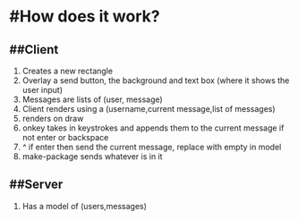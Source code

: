 #How does it work?
====================

##Client
---------
1. Creates a new rectangle
2. Overlay a send button, the background and text box (where  it shows the user input)
3. Messages are lists of (user, message)
4. Client renders using a (username,current message,list of messages)
5. renders on draw
6. onkey takes in keystrokes and appends them to the current message if not enter or backspace
7. ^ if enter then send the current message, replace with empty in model
8. make-package sends whatever is in it


##Server
---------

1. Has a model of (users,messages)

